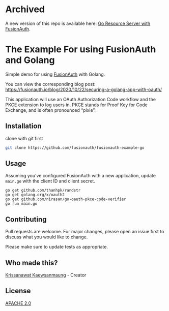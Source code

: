 # Archived
A new version of this repo is available here: [Go Resource Server with FusionAuth](https://github.com/FusionAuth/fusionauth-quickstart-golang-api).

# The Example For using FusionAuth and Golang

Simple demo for using [FusionAuth](http://fusionauth.io/) with Golang.

You can view the corresponding blog post: https://fusionauth.io/blog/2020/10/22/securing-a-golang-app-with-oauth/

This application will use an OAuth Authorization Code workflow and the PKCE extension to log users in. PKCE stands for Proof Key for Code Exchange, and is often pronounced “pixie”.

## Installation

clone with git first

```bash
git clone https://github.com/fusionauth/fusionauth-example-go
```

## Usage

Assuming you've configured FusionAuth with a new application, update `main.go` with the client ID and client secret.

```shell
go get github.com/thanhpk/randstr
go get golang.org/x/oauth2
go get github.com/nirasan/go-oauth-pkce-code-verifier
go run main.go
```

## Contributing

Pull requests are welcome. For major changes, please open an issue first to discuss what you would like to change.

Please make sure to update tests as appropriate.

## Who made this?

[Krissanawat Kaewsanmaung](https://github.com/krissnawat) - Creator


## License
[APACHE 2.0](https://www.apache.org/licenses/LICENSE-2.0)

